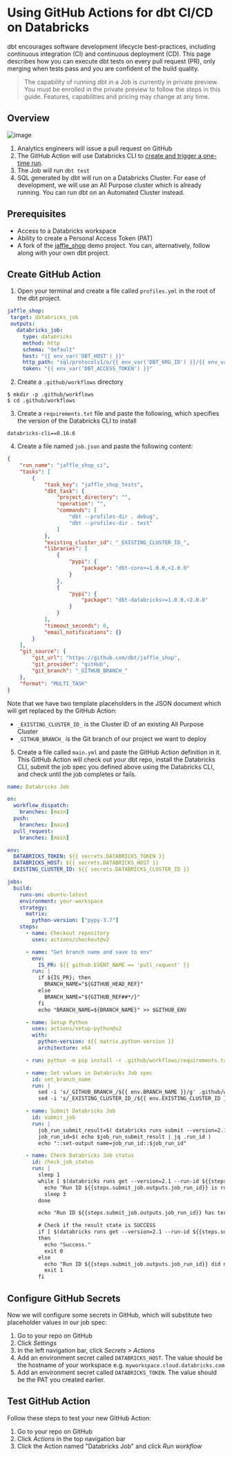 # Using GitHub Actions for dbt CI/CD on Databricks
dbt encourages software development lifecycle best-practices, including continuous integration (CI) and continuous deployment (CD). This page describes how you can execute dbt tests on every pull request (PR), only merging when tests pass and you are confident of the build quality.

> The capability of running dbt in a Job is currently in private preview. You must be enrolled in the private preview to follow the steps in this guide. Features, capabilities and pricing may change at any time.

## Overview
![image](/docs/img/ci-cd-overview.png "CI/CD overview")
1. Analytics engineers will issue a pull request on GitHub
2. The GitHub Action will use Databricks CLI to [create and trigger a one-time run](https://docs.databricks.com/dev-tools/api/latest/jobs.html#operation/JobsRunsSubmit).
3. The Job will run `dbt test`
4. SQL generated by dbt will run on a Databricks Cluster. For ease of development, we will use an All Purpose cluster which is already running. You can run dbt on an Automated Cluster instead.

## Prerequisites
- Access to a Databricks workspace
- Ability to create a Personal Access Token (PAT)
- A fork of the [jaffle_shop](https://github.com/dbt-labs/jaffle_shop) demo project. You can, alternatively, follow along with your own dbt project.

## Create GitHub Action
1. Open your terminal and create a file called `profiles.yml` in the root of the dbt project.

```yaml
jaffle_shop:
 target: databricks_job
 outputs:
   databricks_job:
     type: databricks
     method: http
     schema: "default"
     host: "{{ env_var('DBT_HOST') }}"
     http_path: "sql/protocolv1/o/{{ env_var('DBT_ORG_ID') }}/{{ env_var('DBT_CLUSTER_ID') }}"
     token: "{{ env_var('DBT_ACCESS_TOKEN') }}"

```

2. Create a `.github/workflows` directory

```
$ mkdir -p .github/workflows
$ cd .github/workflows
```

3. Create a `requirements.txt` file and paste the following, which specifies the version of the Databricks CLI to install

```nofmt
databricks-cli==0.16.6
```

4. Create a file named `job.json` and paste the following content:

```json
{
    "run_name": "jaffle_shop_ci",
    "tasks": [
        {
            "task_key": "jaffle_shop_tests",
            "dbt_task": {
                "project_directory": "",
                "operation": "",
                "commands": [
                    "dbt --profiles-dir . debug",
                    "dbt --profiles-dir . test"
                ]
            },
            "existing_cluster_id": "_EXISTING_CLUSTER_ID_",
            "libraries": [
                {
                    "pypi": {
                        "package": "dbt-core>=1.0.0,<2.0.0"
                    }
                },
                {
                    "pypi": {
                        "package": "dbt-databricks>=1.0.0,<2.0.0"
                    }
                }
            ],
            "timeout_seconds": 0,
            "email_notifications": {}
        }
    ],
    "git_source": {
        "git_url": "https://github.com/dbt/jaffle_shop",
        "git_provider": "gitHub",
        "git_branch": "_GITHUB_BRANCH_"
    },
    "format": "MULTI_TASK"
}
```

Note that we have two template placeholders in the JSON document which will get replaced by the GitHub Action:
- `_EXISTING_CLUSTER_ID_` is the Cluster ID of an existing All Purpose Cluster
- `_GITHUB_BRANCH_` is the Git branch of our project we want to deploy

5. Create a file called `main.yml` and paste the GitHub Action definition in it. This GitHub Action will check out your dbt repo, install the Databricks CLI, submit the job spec you defined above using the Databricks CLI, and check until the job completes or fails.


```yml
name: Databricks Job

on:
  workflow_dispatch:
    branches: [main]
  push:
    branches: [main]
  pull_request:
    branches: [main]

env:
  DATABRICKS_TOKEN: ${{ secrets.DATABRICKS_TOKEN }}
  DATABRICKS_HOST: ${{ secrets.DATABRICKS_HOST }}
  EXISTING_CLUSTER_ID: ${{ secrets.DATABRICKS_CLUSTER_ID }}

jobs:
  build:
    runs-on: ubuntu-latest
    environment: your-workspace
    strategy:
      matrix:
        python-version: ["pypy-3.7"]
    steps:
      - name: Checkout repository
        uses: actions/checkout@v2

      - name: "Get branch name and save to env"
        env:
          IS_PR: ${{ github.EVENT_NAME == 'pull_request' }}
        run: |
          if ${IS_PR}; then
            BRANCH_NAME="${GITHUB_HEAD_REF}"
          else
            BRANCH_NAME="${GITHUB_REF##*/}"
          fi
          echo "BRANCH_NAME=${BRANCH_NAME}" >> $GITHUB_ENV

      - name: Setup Python
        uses: actions/setup-python@v2
        with:
          python-version: ${{ matrix.python-version }}
          architecture: x64

      - run: python -m pip install -r .github/workflows/requirements.txt

      - name: Set values in Databricks Job spec
        id: set_branch_name
        run: |
          sed -i 's/_GITHUB_BRANCH_/${{ env.BRANCH_NAME }}/g' .github/workflows/job.json
          sed -i 's/_EXISTING_CLUSTER_ID_/${{ env.EXISTING_CLUSTER_ID }}/g' .github/workflows/job.json

      - name: Submit Databricks Job
        id: submit_job
        run: |
          job_run_submit_result=$( databricks runs submit --version=2.1 --json-file .github/workflows/job.json )
          job_run_id=$( echo $job_run_submit_result | jq .run_id )
          echo "::set-output name=job_run_id::$job_run_id"

      - name: Check Databricks Job status
        id: check_job_status
        run: |
          sleep 1
          while [ $(databricks runs get --version=2.1 --run-id ${{steps.submit_job.outputs.job_run_id}} | jq -r ".state.life_cycle_state") != "TERMINATED" ];do
            echo "Run ID ${{steps.submit_job.outputs.job_run_id}} is running."
            sleep 3
          done

          echo "Run ID ${{steps.submit_job.outputs.job_run_id}} has terminated."

          # Check if the result state is SUCCESS
          if [ $(databricks runs get --version=2.1 --run-id ${{steps.submit_job.outputs.job_run_id}} | jq -r ".state.result_state") == "SUCCESS" ]
          then
            echo "Success."
            exit 0
          else
            echo "Run ID ${{steps.submit_job.outputs.job_run_id}} did not run successfully"
            exit 1
          fi

```


## Configure GitHub Secrets

Now we will configure some secrets in GitHub, which will substitute two placeholder values in our job spec:

1. Go to your repo on GitHub
2. Click _Settings_
3. In the left navigation bar, click _Secrets > Actions_
4. Add an environment secret called `DATABRICKS_HOST`. The value should be the hostname of your workspace e.g. `myworkspace.cloud.databricks.com`
5. Add an environment secret called `DATABRICKS_TOKEN`. The value should be the PAT you created earlier.

## Test GitHub Action

Follow these steps to test your new GitHub Action:
1. Go to your repo on GitHub
2. Click _Actions_ in the top navigation bar
3. Click the Action named "Databricks Job" and click _Run workflow_
